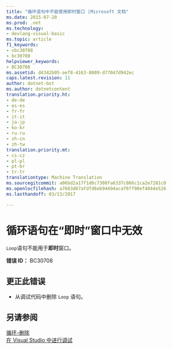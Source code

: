 ```yaml
---
title: "循环语句中不能使用即时窗口 |Microsoft 文档"
ms.date: 2015-07-20
ms.prod: .net
ms.technology:
- devlang-visual-basic
ms.topic: article
f1_keywords:
- vbc30708
- bc30708
helpviewer_keywords:
- BC30708
ms.assetid: d4342b05-aef8-4163-8009-d77047d942ec
caps.latest.revision: 11
author: dotnet-bot
ms.author: dotnetcontent
translation.priority.ht:
- de-de
- es-es
- fr-fr
- it-it
- ja-jp
- ko-kr
- ru-ru
- zh-cn
- zh-tw
translation.priority.mt:
- cs-cz
- pl-pl
- pt-br
- tr-tr
translationtype: Machine Translation
ms.sourcegitcommit: a06bd2a17f1d6c7308fa6337c866c1ca2e7281c0
ms.openlocfilehash: a7663d67afdfd6eb94494acaf6ff90ef4844e526
ms.lasthandoff: 03/13/2017

---
```

# <a name="loop-statements-are-not-valid-in-the-immediate-window"></a>循环语句在“即时”窗口中无效
`Loop`语句不能用于**即时**窗口。  
  
 **错误 ID：** BC30708  
  
## <a name="to-correct-this-error"></a>更正此错误  
  
-   从调试代码中删除 `Loop` 语句。  
  
## <a name="see-also"></a>另请参阅  
 [循环-删除](http://msdn.microsoft.com/en-us/707e1afe-71d1-4ebd-83fd-3fa6a8e38e57)   
 [在 Visual Studio 中进行调试](https://docs.microsoft.com/visualstudio/debugger/debugging-in-visual-studio)
